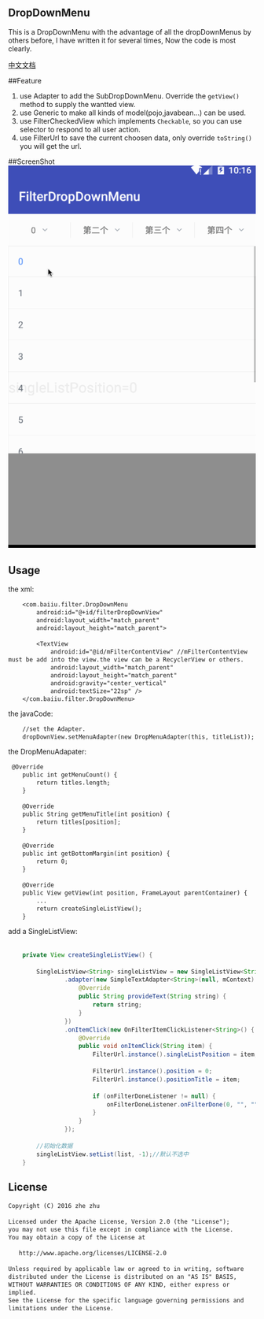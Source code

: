 ## DropDownMenu
This is a DropDownMenu with the advantage of all the dropDownMenus by others before,
I have written it for several times, Now the code is most clearly.

[中文文档](README-cn.md)

##Feature
1. use Adapter to add the SubDropDownMenu. Override the `getView()` method to supply the wantted view.
2. use Generic to make all kinds of model(pojo,javabean...) can be used.
3. use FilterCheckedView which implements `Checkable`, so you can use selector to respond to all user action.
4. use FilterUrl to save the current choosen data, only override `toString()` you will get the url.

##ScreenShot
![DropDownMenu](images/dropDownMenu.gif "Gif Example")

## Usage 
the xml: 
```
    <com.baiiu.filter.DropDownMenu
        android:id="@+id/filterDropDownView"
        android:layout_width="match_parent"
        android:layout_height="match_parent">

        <TextView
            android:id="@id/mFilterContentView" //mFilterContentView must be add into the view.the view can be a RecyclerView or others.
            android:layout_width="match_parent"
            android:layout_height="match_parent"
            android:gravity="center_vertical"
            android:textSize="22sp" />
    </com.baiiu.filter.DropDownMenu> 
```

the javaCode:
```
    //set the Adapter.
    dropDownView.setMenuAdapter(new DropMenuAdapter(this, titleList));
```

the DropMenuAdapater:
```
 @Override
    public int getMenuCount() {
        return titles.length;
    }

    @Override
    public String getMenuTitle(int position) {
        return titles[position];
    }

    @Override
    public int getBottomMargin(int position) {
        return 0;
    }

    @Override
    public View getView(int position, FrameLayout parentContainer) {
        ...
        return createSingleListView();
    }
```

add a SingleListView:
```java

    private View createSingleListView() {
    
        SingleListView<String> singleListView = new SingleListView<String>(mContext)
                .adapter(new SimpleTextAdapter<String>(null, mContext) {
                    @Override
                    public String provideText(String string) {
                        return string;
                    }
                })
                .onItemClick(new OnFilterItemClickListener<String>() {
                    @Override
                    public void onItemClick(String item) {
                        FilterUrl.instance().singleListPosition = item;
    
                        FilterUrl.instance().position = 0;
                        FilterUrl.instance().positionTitle = item;
    
                        if (onFilterDoneListener != null) {
                            onFilterDoneListener.onFilterDone(0, "", "");
                        }
                    }
                });
                
        //初始化数据
        singleListView.setList(list, -1);//默认不选中
    }
```


## License
    Copyright (C) 2016 zhe zhu

    Licensed under the Apache License, Version 2.0 (the "License");
    you may not use this file except in compliance with the License.
    You may obtain a copy of the License at

       http://www.apache.org/licenses/LICENSE-2.0

    Unless required by applicable law or agreed to in writing, software
    distributed under the License is distributed on an "AS IS" BASIS,
    WITHOUT WARRANTIES OR CONDITIONS OF ANY KIND, either express or implied.
    See the License for the specific language governing permissions and
    limitations under the License.

